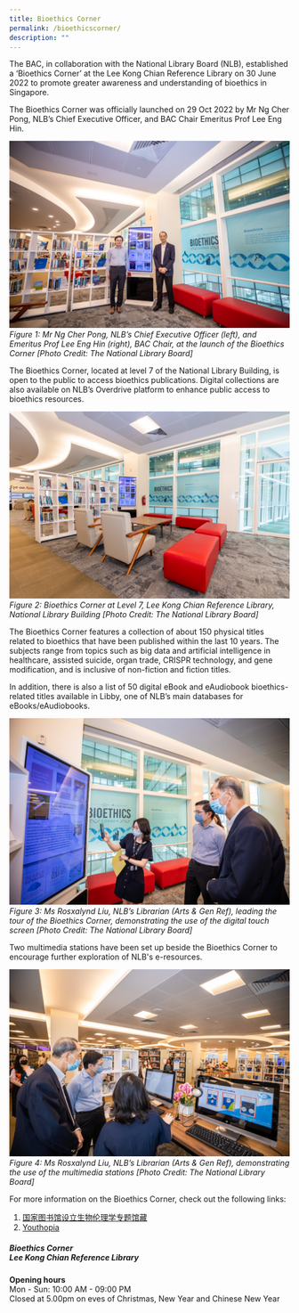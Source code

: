 ```yaml
---
title: Bioethics Corner
permalink: /bioethicscorner/
description: ""
---
```

The BAC, in collaboration with the National Library Board (NLB), established a ‘Bioethics Corner’ at the Lee Kong Chian Reference Library on 30 June 2022 to promote greater awareness and understanding of bioethics in Singapore.

The Bioethics Corner was officially launched on 29 Oct 2022 by Mr Ng Cher Pong, NLB’s Chief Executive Officer, and BAC Chair Emeritus Prof Lee Eng Hin. 

![](/images/NLB%20Bioethics%20Corner/_P8A1067.jpg)
*Figure 1: Mr Ng Cher Pong, NLB’s Chief Executive Officer (left), and Emeritus Prof Lee Eng Hin (right), BAC Chair, at the launch of the Bioethics Corner [Photo Credit: The National Library Board]*

The Bioethics Corner, located at level 7 of the National Library Building, is open to the public to access bioethics publications. Digital collections are also available on NLB’s Overdrive platform to enhance public access to bioethics resources.

![](/images/NLB%20Bioethics%20Corner/_P8A1015.jpg)
*Figure 2: Bioethics Corner at Level 7, Lee Kong Chian Reference Library, National Library Building [Photo Credit: The National Library Board]* 

The Bioethics Corner features a collection of about 150 physical titles related to bioethics that have been published within the last 10 years. The subjects range from topics such as big data and artificial intelligence in healthcare, assisted suicide, organ trade, CRISPR technology, and gene modification, and is inclusive of non-fiction and fiction titles. 

In addition, there is also a list of 50 digital eBook and eAudiobook bioethics-related titles available in Libby, one of NLB’s main databases for eBooks/eAudiobooks.

![](/images/NLB%20Bioethics%20Corner/_P8A1050.jpg)
*Figure 3: Ms Rosxalynd Liu, NLB’s Librarian (Arts & Gen Ref), leading the tour of the Bioethics Corner, demonstrating the use of the digital touch screen
[Photo Credit: The National Library Board]*

Two multimedia stations have been set up beside the Bioethics Corner to encourage further exploration of NLB's e-resources. 

![](/images/NLB%20Bioethics%20Corner/_P8A1062.jpg)
*Figure 4: Ms Rosxalynd Liu, NLB’s Librarian (Arts & Gen Ref), demonstrating the use of the multimedia stations
[Photo Credit: The National Library Board]*

For more information on the Bioethics Corner, check out the following links:<br>
1. [国家图书馆设立生物伦理学专题馆藏](https://www.8world.com/singapore/nlb-partnering-with-bioethics-advisory-committee-bring-resources-on-bioethics-1958496)<br>
2. [Youthopia](https://youthopia.sg/read/nlb-launches-bioethics-corner-at-lee-kong-chian-reference-library-with-over-160-books/)<br>


##### Bioethics Corner<br>Lee Kong Chian Reference Library

**Opening hours<br>**
Mon - Sun: 10:00 AM - 09:00 PM<br>
Closed at 5.00pm on eves of Christmas, New Year and Chinese New Year